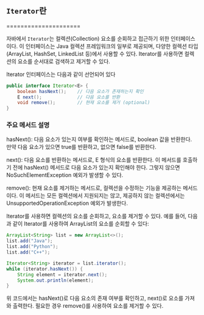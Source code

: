 ## `Iterator`란
=====================

자바에서 `Iterator`는 컬렉션(Collection) 요소를 순회하고 접근하기 위한 인터페이스이다. 
이 인터페이스는 Java 컬렉션 프레임워크의 일부로 제공되며, 다양한 컬렉션 타입(ArrayList, HashSet, LinkedList 등)에서 사용할 수 있다. 
Iterator를 사용하면 컬렉션의 요소를 순서대로 검색하고 제거할 수 있다.

Iterator 인터페이스는 다음과 같이 선언되어 있다

```java
public interface Iterator<E> {
    boolean hasNext();    // 다음 요소가 존재하는지 확인
    E next();             // 다음 요소를 반환
    void remove();        // 현재 요소를 제거 (optional)
}
```
### 주요 메서드 설명

hasNext(): 다음 요소가 있는지 여부를 확인하는 메서드로, boolean 값을 반환한다. 만약 다음 요소가 있으면 true를 반환하고, 없으면 false를 반환한다.

next(): 다음 요소를 반환하는 메서드로, E 형식의 요소를 반환한다. 이 메서드를 호출하기 전에 hasNext() 메서드로 다음 요소가 있는지 확인해야 한다. 그렇지 않으면 NoSuchElementException 예외가 발생할 수 있다.

remove(): 현재 요소를 제거하는 메서드로, 컬렉션을 수정하는 기능을 제공하는 메서드이다. 이 메서드는 모든 컬렉션에서 지원되지는 않고, 제공하지 않는 컬렉션에서는 UnsupportedOperationException 예외가 발생한다.

Iterator를 사용하면 컬렉션의 요소를 순회하고, 요소를 제거할 수 있다. 예를 들어, 다음과 같이 Iterator를 사용하여 ArrayList의 요소를 순회할 수 있다:

```java
ArrayList<String> list = new ArrayList<>();
list.add("Java");
list.add("Python");
list.add("C++");

Iterator<String> iterator = list.iterator();
while (iterator.hasNext()) {
    String element = iterator.next();
    System.out.println(element);
}
```
위 코드에서는 hasNext()로 다음 요소의 존재 여부를 확인하고, next()로 요소를 가져와 출력한다. 필요한 경우 remove()를 사용하여 요소를 제거할 수 있다.

